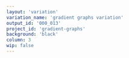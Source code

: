 ```yaml
---
layout: 'variation'
variation_name: 'gradient graphs variation'
output_id: '000_013'
project_id: 'gradient-graphs'
background: 'black'
column: 3
wip: false
---
```

